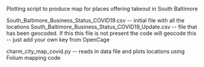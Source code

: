 Plotting script to produce map for places offering takeout in South Baltimore

South_Baltimore_Business_Status_COVID19.csv -- initial file with all the locations
South_Baltimore_Business_Status_COVID19_Update.csv -- file that has been geocoded. If this this file is not present the code will geocode this -- just add your own key from OpenCage

charm_city_map_covid.py -- reads in data file and plots locations using Folium mapping code